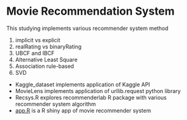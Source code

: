 # Movie Recommendation System  

This studying implements various recommender system method  
1. implicit vs explicit 
1. realRating vs binaryRating
2. UBCF and IBCF
3. Alternative Least Square
4. Association rule-based
5. SVD

* Kaggle_dataset implements application of Kaggle API  
* MovieLens implements application of urllib.request python library  
* Recsys.R explores recommenderlab R package with various recommender system algorithm  
* [app.R](https://kwang0913.shinyapps.io/recommendersystem/) is a R shiny app of movie recommender system